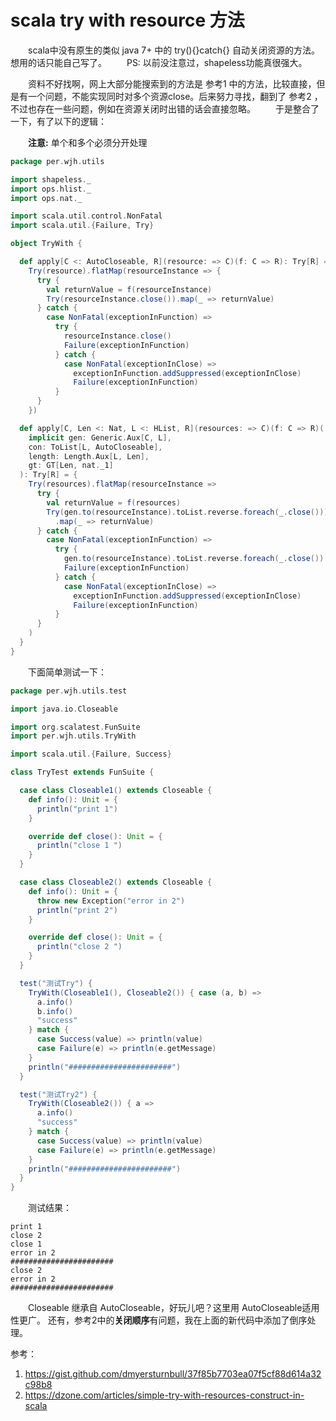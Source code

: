 # scala try with resource 方法


　　scala中没有原生的类似 java 7+ 中的 try(){}catch{} 自动关闭资源的方法。想用的话只能自己写了。
　　PS: 以前没注意过，shapeless功能真很强大。

<!-- more -->

　　资料不好找啊，网上大部分能搜索到的方法是 参考1 中的方法，比较直接，但是有一个问题，不能实现同时对多个资源close。后来努力寻找，翻到了 参考2 ，不过也存在一些问题，例如在资源关闭时出错的话会直接忽略。
　　于是整合了一下，有了以下的逻辑：

　　**注意:** 单个和多个必须分开处理

```scala
package per.wjh.utils

import shapeless._
import ops.hlist._
import ops.nat._

import scala.util.control.NonFatal
import scala.util.{Failure, Try}

object TryWith {

  def apply[C <: AutoCloseable, R](resource: => C)(f: C => R): Try[R] =
    Try(resource).flatMap(resourceInstance => {
      try {
        val returnValue = f(resourceInstance)
        Try(resourceInstance.close()).map(_ => returnValue)
      } catch {
        case NonFatal(exceptionInFunction) =>
          try {
            resourceInstance.close()
            Failure(exceptionInFunction)
          } catch {
            case NonFatal(exceptionInClose) =>
              exceptionInFunction.addSuppressed(exceptionInClose)
              Failure(exceptionInFunction)
          }
      }
    })

  def apply[C, Len <: Nat, L <: HList, R](resources: => C)(f: C => R)(
    implicit gen: Generic.Aux[C, L],
    con: ToList[L, AutoCloseable],
    length: Length.Aux[L, Len],
    gt: GT[Len, nat._1]
  ): Try[R] = {
    Try(resources).flatMap(resourceInstance =>
      try {
        val returnValue = f(resources)
        Try(gen.to(resourceInstance).toList.reverse.foreach(_.close()))
          .map(_ => returnValue)
      } catch {
        case NonFatal(exceptionInFunction) =>
          try {
            gen.to(resourceInstance).toList.reverse.foreach(_.close())
            Failure(exceptionInFunction)
          } catch {
            case NonFatal(exceptionInClose) =>
              exceptionInFunction.addSuppressed(exceptionInClose)
              Failure(exceptionInFunction)
          }
      }
    )
  }
}
```

　　下面简单测试一下：

``` scala
package per.wjh.utils.test

import java.io.Closeable

import org.scalatest.FunSuite
import per.wjh.utils.TryWith

import scala.util.{Failure, Success}

class TryTest extends FunSuite {

  case class Closeable1() extends Closeable {
    def info(): Unit = {
      println("print 1")
    }

    override def close(): Unit = {
      println("close 1 ")
    }
  }

  case class Closeable2() extends Closeable {
    def info(): Unit = {
      throw new Exception("error in 2")
      println("print 2")
    }

    override def close(): Unit = {
      println("close 2 ")
    }
  }

  test("测试Try") {
    TryWith(Closeable1(), Closeable2()) { case (a, b) =>
      a.info()
      b.info()
      "success"
    } match {
      case Success(value) => println(value)
      case Failure(e) => println(e.getMessage)
    }
    println("#######################")
  }

  test("测试Try2") {
    TryWith(Closeable2()) { a =>
      a.info()
      "success"
    } match {
      case Success(value) => println(value)
      case Failure(e) => println(e.getMessage)
    }
    println("#######################")
  }
}

```

　　测试结果：

```log
print 1
close 2 
close 1 
error in 2
#######################
close 2 
error in 2
#######################

```

　　Closeable 继承自 AutoCloseable，好玩儿吧？这里用 AutoCloseable适用性更广。
还有，参考2中的**关闭顺序**有问题，我在上面的新代码中添加了倒序处理。

参考：

1. <https://gist.github.com/dmyersturnbull/37f85b7703ea07f5cf88d614a32c98b8>
2. <https://dzone.com/articles/simple-try-with-resources-construct-in-scala>
